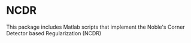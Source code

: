# NCDR
This package includes Matlab scripts that implement the Noble's Corner Detector based Regularization (NCDR)
